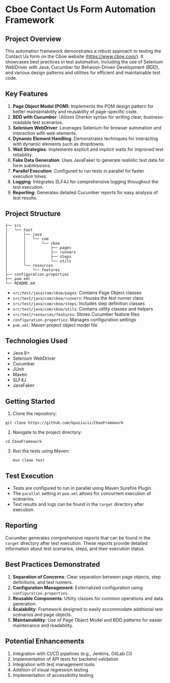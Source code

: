 
# Cboe Contact Us Form Automation Framework

## Project Overview

This automation framework demonstrates a robust approach to testing the Contact Us form on the Cboe website (https://www.cboe.com/). It showcases best practices in test automation, including the use of Selenium WebDriver with Java, Cucumber for Behavior-Driven Development (BDD), and various design patterns and utilities for efficient and maintainable test code.

## Key Features

1. **Page Object Model (POM)**: Implements the POM design pattern for better maintainability and reusability of page-specific code.
2. **BDD with Cucumber**: Utilizes Gherkin syntax for writing clear, business-readable test scenarios.
3. **Selenium WebDriver**: Leverages Selenium for browser automation and interaction with web elements.
4. **Dynamic Element Handling**: Demonstrates techniques for interacting with dynamic elements such as dropdowns.
5. **Wait Strategies**: Implements explicit and implicit waits for improved test reliability.
6. **Fake Data Generation**: Uses JavaFaker to generate realistic test data for form submissions.
7. **Parallel Execution**: Configured to run tests in parallel for faster execution times.
8. **Logging**: Integrates SLF4J for comprehensive logging throughout the test execution.
9. **Reporting**: Generates detailed Cucumber reports for easy analysis of test results.

## Project Structure

```
├── src
│   └── test
│       ├── java
│       │   └── com
│       │       └── cboe
│       │           ├── pages
│       │           ├── runners
│       │           ├── steps
│       │           └── utils
│       └── resources
│           └── features
├── configuration.properties
├── pom.xml
└── README.md
```

- `src/test/java/com/cboe/pages`: Contains Page Object classes
- `src/test/java/com/cboe/runners`: Houses the test runner class
- `src/test/java/com/cboe/steps`: Includes step definition classes
- `src/test/java/com/cboe/utils`: Contains utility classes and helpers
- `src/test/resources/features`: Stores Cucumber feature files
- `configuration.properties`: Manages configuration settings
- `pom.xml`: Maven project object model file

## Technologies Used

- Java 8+
- Selenium WebDriver
- Cucumber
- JUnit
- Maven
- SLF4J
- JavaFaker

## Getting Started

1. Clone the repository:

```git clone https://github.com/kpuiiuiii/CboeFramework```

2. Navigate to the project directory:

```cd CboeFramework```



3. Run the tests using Maven:

   ```mvn clean test```


## Test Execution

- Tests are configured to run in parallel using Maven Surefire Plugin.
- The `parallel` setting in `pom.xml` allows for concurrent execution of scenarios.
- Test results and logs can be found in the `target` directory after execution.

## Reporting

Cucumber generates comprehensive reports that can be found in the `target` directory after test execution. These reports provide detailed information about test scenarios, steps, and their execution status.

## Best Practices Demonstrated

1. **Separation of Concerns**: Clear separation between page objects, step definitions, and test runners.
2. **Configuration Management**: Externalized configuration using `configuration.properties`.
3. **Reusable Components**: Utility classes for common operations and data generation.
4. **Scalability**: Framework designed to easily accommodate additional test scenarios and page objects.
5. **Maintainability**: Use of Page Object Model and BDD patterns for easier maintenance and readability.

## Potential Enhancements

1. Integration with CI/CD pipelines (e.g., Jenkins, GitLab CI)
2. Implementation of API tests for backend validation
3. Integration with test management tools
4. Addition of visual regression testing
5. Implementation of accessibility testing
